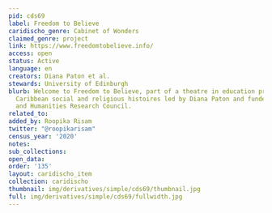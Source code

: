 ```yaml
---
pid: cds69
label: Freedom to Believe
caridischo_genre: Cabinet of Wonders
claimed_genre: project
link: https://www.freedomtobelieve.info/
access: open
status: Active
language: en
creators: Diana Paton et al.
stewards: University of Edinburgh
blurb: Welcome to Freedom to Believe, part of a theatre in education project exploring
  Caribbean social and religious histoires led by Diana Paton and funded by the Arts
  and Humanities Research Council.
related_to:
added_by: Roopika Risam
twitter: "@roopikarisam"
census_year: '2020'
notes:
sub_collections:
open_data:
order: '135'
layout: caridischo_item
collection: caridischo
thumbnail: img/derivatives/simple/cds69/thumbnail.jpg
full: img/derivatives/simple/cds69/fullwidth.jpg
---
```

